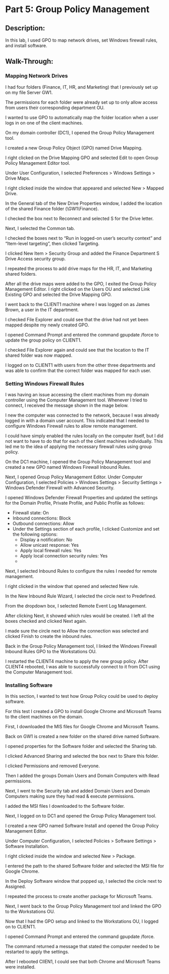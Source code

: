 # Part 5: Group Policy Management
## Description:

In this lab, I used GPO to map network drives, set Windows firewall rules, and install software.

## Walk-Through:

### Mapping Network Drives

I had four folders (Finance, IT, HR, and Marketing) that I previously set up on my file Server GW1.

The permissions for each folder were already set up to only allow access from users their corresponding department OU.

I wanted to use GPO to automatically map the folder location when a user logs in on one of the client machines.

On my domain controller (DC1), I opened the Group Policy Management tool.

I created a new Group Policy Object (GPO) named Drive Mapping.

I right clicked on the Drive Mapping GPO and selected Edit to open Group Policy Management Editor tool.

Under User Configuration, I selected Preferences > Windows Settings > Drive Maps.

I right clicked inside the window that appeared and selected New > Mapped Drive.

In the General tab of the New Drive Properties window, I added the location of the shared Finance folder (\\GW1\Finance).

I checked the box next to Reconnect and selected S for the Drive letter.

Next, I selected the Common tab.

I checked the boxes next to “Run in logged-on user’s security context” and “Item-level targeting”, then clicked Targeting.

I clicked New Item > Security Group and added the Finance Department S Drive Access security group.

I repeated the process to add drive maps for the HR, IT, and Marketing shared folders.

After all the drive maps were added to the GPO, I exited the Group Policy Management Editor. I right clicked on the Users OU and selected Link Existing GPO and selected the Drive Mapping GPO.

I went back to the CLIENT1 machine where I was logged on as James Brown, a user in the IT department.

I checked File Explorer and could see that the drive had not yet been mapped despite my newly created GPO.

I opened Command Prompt and entered the command gpupdate /force to update the group policy on CLIENT1.

I checked File Explorer again and could see that the location to the IT shared folder was now mapped.

I logged on to CLIENT1 with users from the other three departments and was able to confirm that the correct folder was mapped for each user.

### Setting Windows Firewall Rules

I was having an issue accessing the client machines from my domain controller using the Computer Management tool. Whenever I tried to connect, I received the message shown in the mage below.

I new the computer was connected to the network, because I was already logged in with a domain user account. This indicated that I needed to configure Windows Firewall rules to allow remote management.

I could have simply enabled the rules locally on the computer itself, but I did not want to have to do that for each of the client machines individually. This led me to the idea of applying the necessary firewall rules using group policy.

On the DC1 machine, I opened the Group Policy Management tool and created a new GPO named Windows Firewall Inbound Rules.

Next, I opened Group Policy Management Editor. Under Computer Configuration, I selected Policies > Windows Settings > Security Settings > Windows Defender Firewall with Advanced Security.

I opened Windows Defender Firewall Properties and updated the settings for the Domain Profile, Private Profile, and Public Profile as follows:

* Firewall state: On
* Inbound connections: Block
* Outbound connections: Allow
* Under the Settings section of each profile, I clicked Customize and set the following options:
   * Display a notification: No
   * Allow unicast response: Yes
   * Apply local firewall rules: Yes
   * Apply local connection security rules: Yes
   * 
Next, I selected Inbound Rules to configure the rules I needed for remote management.

I right clicked in the window that opened and selected New rule.

In the New Inbound Rule Wizard, I selected the circle next to Predefined.

From the dropdown box, I selected Remote Event Log Management.

After clicking Next, it showed which rules would be created. I left all the boxes checked and clicked Next again.

I made sure the circle next to Allow the connection was selected and clicked Finish to create the inbound rules.

Back in the Group Policy Management tool, I linked the Windows Firewall Inbound Rules GPO to the Workstations OU.

I restarted the CLIENT4 machine to apply the new group policy. After CLIENT4 rebooted, I was able to successfully connect to it from DC1 using the Computer Management tool.

### Installing Software

In this section, I wanted to test how Group Policy could be used to deploy software.

For this test I created a GPO to install Google Chrome and Microsoft Teams to the client machines on the domain.

First, I downloaded the MIS files for Google Chrome and Microsoft Teams.

Back on GW1 is created a new folder on the shared drive named Software.

I opened properties for the Software folder and selected the Sharing tab.

I clicked Advanced Sharing and selected the box next to Share this folder.

I clicked Permissions and removed Everyone.

Then I added the groups Domain Users and Domain Computers with Read permissions.

Next, I went to the Security tab and added Domain Users and Domain Computers making sure they had read & execute permissions.

I added the MSI files I downloaded to the Software folder.

Next, I logged on to DC1 and opened the Group Policy Management tool.

I created a new GPO named Software Install and opened the Group Policy Management Editor.

Under Computer Configuration, I selected Policies > Software Settings > Software Installation.

I right clicked inside the window and selected New > Package.

I entered the path to the shared Software folder and selected the MSI file for Google Chrome.

In the Deploy Software window that popped up, I selected the circle next to Assigned.

I repeated the process to create another package for Microsoft Teams.

Next, I went back to the Group Policy Management tool and linked the GPO to the Workstations OU.

Now that I had the GPO setup and linked to the Workstations OU, I logged on to CLIENT1.

I opened Command Prompt and entered the command gpupdate /force.

The command returned a message that stated the computer needed to be restarted to apply the settings.

After I rebooted ClIEN1, I could see that both Chrome and Microsoft Teams were installed.
